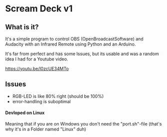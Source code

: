 
# Scream Deck v1

## What is it?

It's a simple program to control OBS (OpenBroadcastSoftware) and Audacity with an Infrared Remote using Python and an Arduino.

It's far from perfect and has some Issues, but its usable and was a random idea I had for a Youtube video.

https://youtu.be/l0zcUE34MTo

## Issues

- RGB-LED is like 80% right (should be 100%)
- error-handling is suboptimal

#### Devloped on Linux

Meaning that if you are on Windows you don't need the "port.sh"-file (that's why it's in a Folder named "Linux" duh)
